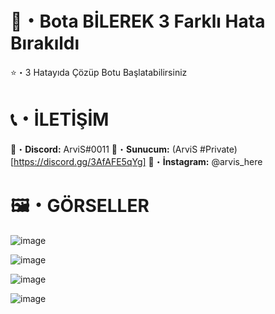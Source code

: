# 🤖・Bota BİLEREK 3 Farklı Hata Bırakıldı
⭐・3 Hatayıda Çözüp Botu Başlatabilirsiniz
# 

# 📞・İLETİŞİM
💙・**Discord:** ArviS#0011
🔗・**Sunucum:** (ArviS #Private)[https://discord.gg/3AfAFE5qYg]
💜・**İnstagram:** @arvis_here
#

# 🖼️・GÖRSELLER
![image](https://user-images.githubusercontent.com/69751083/202910668-61fa9f98-49bd-4496-bc5f-065e986e33f5.png)

![image](https://user-images.githubusercontent.com/69751083/202910670-778574cb-f6d9-4a9d-b56c-2cfd8325dbc8.png)

![image](https://user-images.githubusercontent.com/69751083/202910675-f3077c3a-e0ea-4b73-8c9b-94a544e635a8.png)

![image](https://user-images.githubusercontent.com/69751083/202910678-56f12a01-07ec-4e41-b37f-3d30dc636b62.png)

